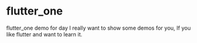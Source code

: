 # flutter_one
flutter_one demo for day
I really want to show some demos for you,
If you like flutter and want to learn it.
